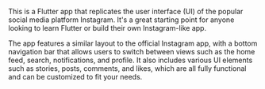 
This is a Flutter app that replicates the user interface (UI) of the popular social media platform Instagram. It's a great starting point for anyone looking to learn Flutter or build their own Instagram-like app.

The app features a similar layout to the official Instagram app, with a bottom navigation bar that allows users to switch between views such as the home feed, search, notifications, and profile. It also includes various UI elements such as stories, posts, comments, and likes, which are all fully functional and can be customized to fit your needs.
